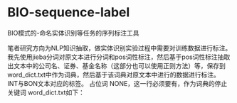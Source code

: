 # BIO-sequence-label
BIO模式的-命名实体识别等任务的序列标注工具

笔者研究方向为NLP知识抽取，做实体识别实验过程中需要对训练数据进行标注。
我先使用jieba分词对原文本进行分词和pos词性标注，然后基于pos词性标注抽取出文本中的公司名、证券、基金名称（这部分也可以使用正则方法）等，保存到word_dict.txt中作为词典，然后基于该词典对原文本中进行的数据进行标注。
INT与BON文本对应的标签。
占位词 NONE，这一行必须要有，作为词典的停止关键词
word_dict.txt如下：

